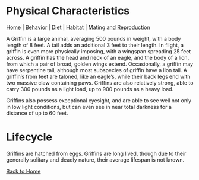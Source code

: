 # Physical Characteristics

[Home](index.md) |
[Behavior](behavior.md) |
[Diet](diet.md) |
[Habitat](habitat.md) |
[Mating and Reproduction](matingreproduction.md)

A Griffin is a large animal, averaging 500 pounds in weight, with a body length of 8 feet. A tail adds an additional 3 feet to their length. In flight, a griffin is even more physically imposing, with a wingspan spreading 25 feet across. A griffin has the head and neck of an eagle, and the body of a lion, from which a pair of broad, golden wings extend. Occasionally, a griffin may have serpentine tail, although most subspecies of griffin have a lion tail. A griffin’s from feet are taloned, like an eagle’s, while their back legs end with two massive claw containing paws. Griffins are also relatively strong, able to carry 300 pounds as a light load, up to 900 pounds as a heavy load.

Griffins also possess exceptional eyesight, and are able to see well not only in low light conditions, but can even see in near total darkness for a distance of up to 60 feet.

# Lifecycle
Griffins are hatched from eggs. Griffins are long lived, though due to their generally solitary and deadly nature, their average lifespan is not known.

[Back to Home](index.md)
